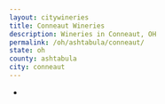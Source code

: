 ```yaml
---
layout: citywineries
title: Conneaut Wineries
description: Wineries in Conneaut, OH
permalink: /oh/ashtabula/conneaut/
state: oh
county: ashtabula
city: conneaut
---
```

-
